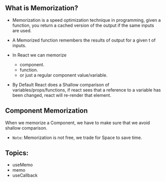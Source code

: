 ## What is Memorization?

- Memorization is a speed optimization technique in programming, given a function, you return a cached version of the output if the same inputs are used.
- A Memorized function remembers the results of output for a given t of inputs.
- In React we can memorize

  - component.
  - function.
  - or just a regular component value/variable.

- By Default React does a Shallow comparison of variables/props/functions, if react sees that a reference to a variable has been changed, react will re-render that element.

## Component Memorization

When we memorize a Component, we have to make sure that we avoid shallow comparison.

- `Note`: Memorization is not free, we trade for Space to save time.

## Topics:

- useMemo
- memo
- useCallback
